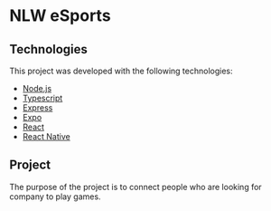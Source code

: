 # NLW eSports

## Technologies

This project was developed with the following technologies:

- [Node.js](https://nodejs.org/en/)
- [Typescript](https://www.typescriptlang.org/)
- [Express](https://expressjs.com/pt-br/)
- [Expo](https://expo.dev/)
- [React](https://pt-br.reactjs.org/)
- [React Native](https://reactnative.dev/)

## Project

The purpose of the project is to connect people who are looking for company to play games.
